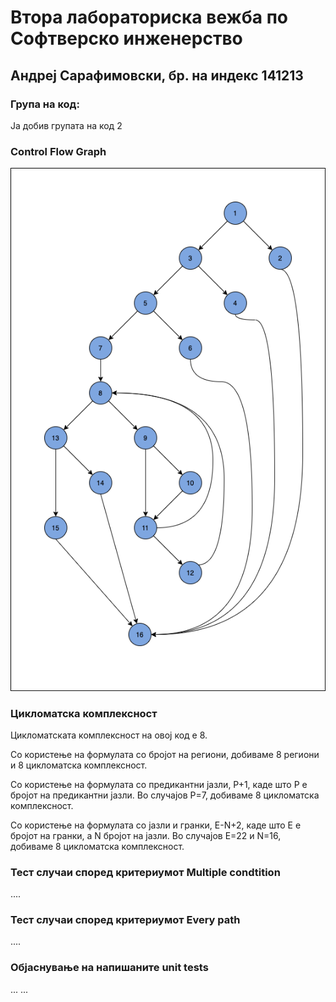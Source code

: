 # Втора лабораториска вежба по Софтверско инженерство

## Андреј Сарафимовски, бр. на индекс 141213

### Група на код: 

Ја добив групата на код 2

###  Control Flow Graph

![alt text](https://github.com/MrAndrej20/SI_lab2_141213/blob/master/control-flow-diagram.png?raw=true)

### Цикломатска комплексност

Цикломатската комплексност на овој код е 8.

Со користење на формулата со бројот на региони, добиваме 8 региони и 8 цикломатска комплексност.

Со користење на формулата со предикантни јазли, P+1, каде што P е бројот на предикантни јазли. Во случајов P=7, добиваме 8 цикломатска комплексност.

Со користење на формулата со јазли и гранки, E-N+2, каде што E е бројот на гранки, а N бројот на јазли. Во случајов E=22 и N=16, добиваме 8 цикломатска комплексност.

### Тест случаи според критериумот Multiple condtition 

....

### Тест случаи според критериумот Every path

.... 

### Објаснување на напишаните unit tests

...
...